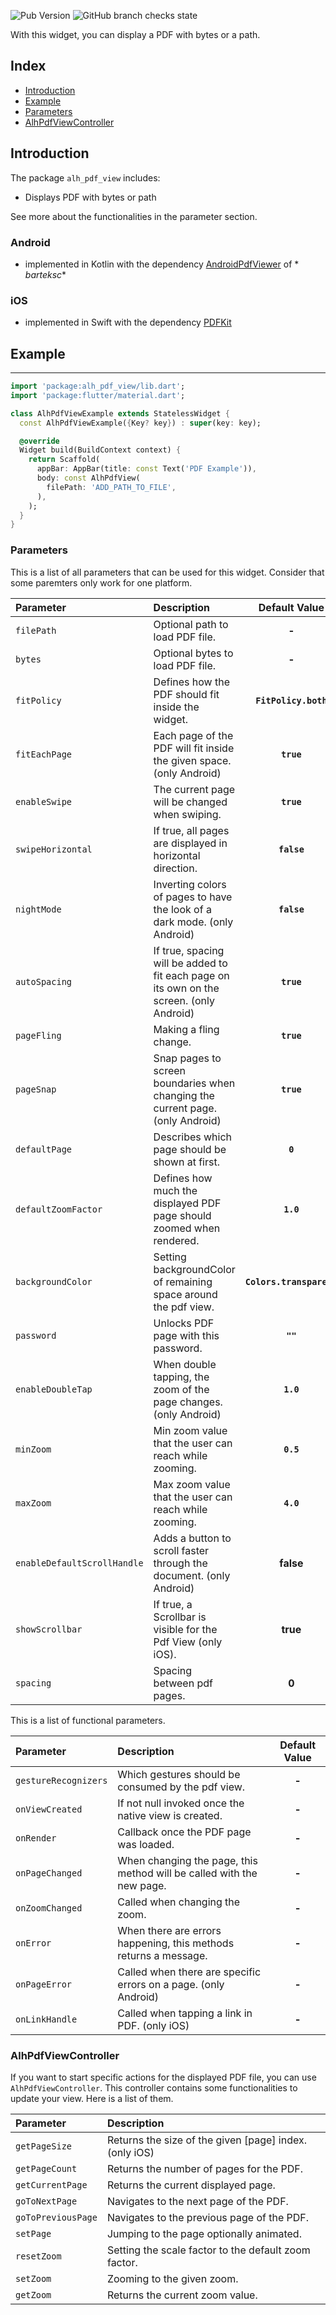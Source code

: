 ![Pub Version](https://img.shields.io/pub/v/alh_pdf_view?color=%23397ab6&style=flat-square)
![GitHub branch checks state](https://img.shields.io/github/checks-status/alhappler/alh_pdf_view/master?style=flat-square)

With this widget, you can display a PDF with bytes or a path.

## Index

- [Introduction](#introduction)
- [Example](#example)
- [Parameters](#parameters)
- [AlhPdfViewController](#alh-pdf-view-controller)

## Introduction

The package `alh_pdf_view` includes:

- Displays PDF with bytes or path

See more about the functionalities in the parameter section.

### Android

- implemented in Kotlin with the dependency [AndroidPdfViewer](https://github.com/barteksc/AndroidPdfViewer) of *
  *barteksc**

### iOS

- implemented in Swift with the dependency [PDFKit](https://developer.apple.com/documentation/pdfkit)

## Example

___

```dart
import 'package:alh_pdf_view/lib.dart';
import 'package:flutter/material.dart';

class AlhPdfViewExample extends StatelessWidget {
  const AlhPdfViewExample({Key? key}) : super(key: key);

  @override
  Widget build(BuildContext context) {
    return Scaffold(
      appBar: AppBar(title: const Text('PDF Example')),
      body: const AlhPdfView(
        filePath: 'ADD_PATH_TO_FILE',
      ),
    );
  }
}
```

### Parameters

This is a list of all parameters that can be used for this widget. Consider that some paremters only work for one
platform.

| **Parameter**               | **Description**                                                                          |    **Default Value**     |
|:----------------------------|:-----------------------------------------------------------------------------------------|:------------------------:|
| `filePath`                  | Optional path to load PDF file.                                                          |          **-**           |
| `bytes`                     | Optional bytes to load PDF file.                                                         |          **-**           |
| `fitPolicy`                 | Defines how the PDF should fit inside the widget.                                        |   **`FitPolicy.both`**   |
| `fitEachPage`               | Each page of the PDF will fit inside the given space. (only Android)                     |        **`true`**        |
| `enableSwipe`               | The current page will be changed when swiping.                                           |        **`true`**        |
| `swipeHorizontal`           | If true, all pages are displayed in horizontal direction.                                |       **`false`**        |
| `nightMode`                 | Inverting colors of pages to have the look of a dark mode. (only Android)                |       **`false`**        |
| `autoSpacing`               | If true, spacing will be added to fit each page on its own on the screen. (only Android) |        **`true`**        |
| `pageFling`                 | Making a fling change.                                                                   |        **`true`**        |
| `pageSnap`                  | Snap pages to screen boundaries when changing the current page. (only Android)           |        **`true`**        |
| `defaultPage`               | Describes which page should be shown at first.                                           |         **`0`**          |
| `defaultZoomFactor`         | Defines how much the displayed PDF page should zoomed when rendered.                     |        **`1.0`**         |
| `backgroundColor`           | Setting backgroundColor of remaining space around the pdf view.                          | **`Colors.transparent`** |
| `password`                  | Unlocks PDF page with this password.                                                     |         **`""`**         |
| `enableDoubleTap`           | When double tapping, the zoom of the page changes. (only Android)                        |        **`1.0`**         |
| `minZoom`                   | Min zoom value that the user can reach while zooming.                                    |        **`0.5`**         |
| `maxZoom`                   | Max zoom value that the user can reach while zooming.                                    |        **`4.0`**         |
| `enableDefaultScrollHandle` | Adds a button to scroll faster through the document. (only Android)                      |        **false**         |
| `showScrollbar`             | If true, a Scrollbar is visible for the Pdf View (only iOS).                             |         **true**         |
| `spacing`                   | Spacing between pdf pages.                                                               |          **0**           |

This is a list of functional parameters.

| **Parameter**        | **Description**                                                       | **Default Value** |
|:---------------------|:----------------------------------------------------------------------|:-----------------:|
| `gestureRecognizers` | Which gestures should be consumed by the pdf view.                    |       **-**       |
| `onViewCreated`      | If not null invoked once the native view is created.                  |       **-**       |
| `onRender`           | Callback once the PDF page was loaded.                                |       **-**       |
| `onPageChanged`      | When changing the page, this method will be called with the new page. |       **-**       |
| `onZoomChanged`      | Called when changing the zoom.                                        |       **-**       |
| `onError`            | When there are errors happening, this methods returns a message.      |       **-**       |
| `onPageError`        | Called when there are specific errors on a page. (only Android)       |       **-**       |
| `onLinkHandle`       | Called when tapping a link in PDF. (only iOS)                         |       **-**       |

### AlhPdfViewController

If you want to start specific actions for the displayed PDF file, you can use `AlhPdfViewController`.
This controller contains some functionalities to update your view. Here is a list of them.

| **Parameter**      | **Description**                                        |
|:-------------------|:-------------------------------------------------------|
| `getPageSize`      | Returns the size of the given [page] index. (only iOS) |
| `getPageCount`     | Returns the number of pages for the PDF.               |
| `getCurrentPage`   | Returns the current displayed page.                    |
| `goToNextPage`     | Navigates to the next page of the PDF.                 |
| `goToPreviousPage` | Navigates to the previous page of the PDF.             |
| `setPage`          | Jumping to the page optionally animated.               |
| `resetZoom`        | Setting the scale factor to the default zoom factor.   |
| `setZoom`          | Zooming to the given zoom.                             |
| `getZoom`          | Returns the current zoom value.                        |


